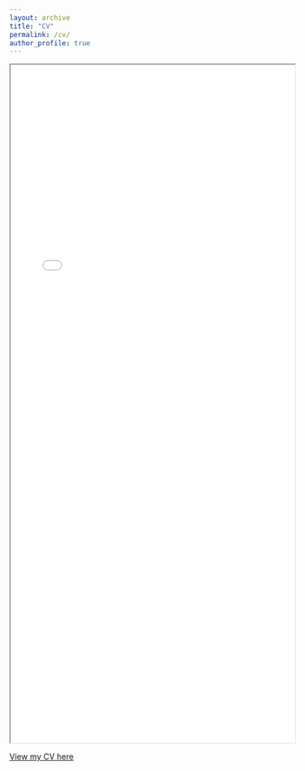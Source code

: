 ```yaml
---
layout: archive
title: "CV"
permalink: /cv/
author_profile: true
---
```


<iframe src="currentCV.pdf" width="100%" height="1200px"></iframe>


[View my CV here](/root/currentCV.pdf)
